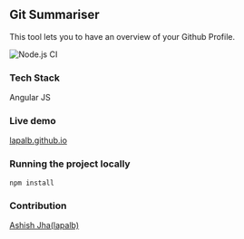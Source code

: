 ## Git Summariser

This tool lets you to have an overview of your Github Profile.

![Node.js CI](https://github.com/lapalb/Git-Summariser/workflows/Node.js%20CI/badge.svg)

### Tech Stack
Angular JS

### Live demo
 [lapalb.github.io](https://lapalb.github.io/Git-Summariser/app)
 
### Running the project locally
`npm install`

 
### Contribution
[Ashish Jha(lapalb)](lapalb.github.io) 
 
